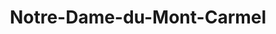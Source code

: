 ---
title: Notre-Dame-du-Mont-Carmel
url: /notre-dame-du-mont-carmel/
latitude: 46.475
longitude: -72.67
---